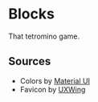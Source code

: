 # Blocks

That tetromino game.

## Sources

* Colors by [Material UI](https://www.materialui.co/colors)
* Favicon by [UXWing](https://uxwing.com/)
